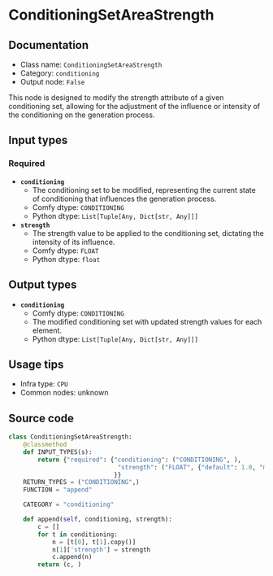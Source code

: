 # ConditioningSetAreaStrength
## Documentation
- Class name: `ConditioningSetAreaStrength`
- Category: `conditioning`
- Output node: `False`

This node is designed to modify the strength attribute of a given conditioning set, allowing for the adjustment of the influence or intensity of the conditioning on the generation process.
## Input types
### Required
- **`conditioning`**
    - The conditioning set to be modified, representing the current state of conditioning that influences the generation process.
    - Comfy dtype: `CONDITIONING`
    - Python dtype: `List[Tuple[Any, Dict[str, Any]]]`
- **`strength`**
    - The strength value to be applied to the conditioning set, dictating the intensity of its influence.
    - Comfy dtype: `FLOAT`
    - Python dtype: `float`
## Output types
- **`conditioning`**
    - Comfy dtype: `CONDITIONING`
    - The modified conditioning set with updated strength values for each element.
    - Python dtype: `List[Tuple[Any, Dict[str, Any]]]`
## Usage tips
- Infra type: `CPU`
- Common nodes: unknown


## Source code
```python
class ConditioningSetAreaStrength:
    @classmethod
    def INPUT_TYPES(s):
        return {"required": {"conditioning": ("CONDITIONING", ),
                              "strength": ("FLOAT", {"default": 1.0, "min": 0.0, "max": 10.0, "step": 0.01}),
                             }}
    RETURN_TYPES = ("CONDITIONING",)
    FUNCTION = "append"

    CATEGORY = "conditioning"

    def append(self, conditioning, strength):
        c = []
        for t in conditioning:
            n = [t[0], t[1].copy()]
            n[1]['strength'] = strength
            c.append(n)
        return (c, )

```
